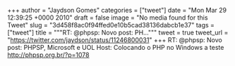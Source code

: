 
+++
author = "Jaydson Gomes"
categories = ["tweet"]
date = "Mon Mar 29 12:39:25 +0000 2010"
draft = false
image = "No media found for this Tweet"
slug = "3d458f8ac0f94ffed0e10b5cad38136dabcb1e37"
tags = ["tweet"]
title = """RT: @phpsp: Novo post: PH..."""
tweet = true
tweet_url = "https://twitter.com/jaydson/status/11246800031"
+++
RT: @phpsp: Novo post: PHPSP, Microsoft e UOL Host: Colocando o PHP no Windows a teste http://phpsp.org.br/?p=1078
